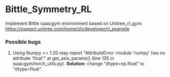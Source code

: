 # Bittle_Symmetry_RL

Implement Bittle isaacgym environment based on Unitree_rl_gym: https://support.unitree.com/home/zh/developer/rl_example



### Possible bugs
1. Using Numpy >= 1.20 may report "AttributeError: module 'numpy' has no attribute 'float'" at get_axis_params() (line 135 in isaacgym/torch_utils.py). **Solution**: change "dtype=np.float" to "dtype=float".